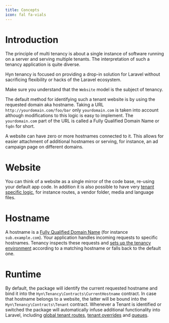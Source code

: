 ```yaml
---
title: Concepts
icon: fal fa-vials
---
```


# Introduction

The principle of multi tenancy is about a single instance of software running
on a server and serving multiple tenants. The interpretation of such a tenancy
application is quite diverse.

Hyn tenancy is focused on providing a drop-in solution for Laravel without
sacrificing flexibility or hacks of the Laravel ecosystem.

Make sure you understand that the `Website` model is the subject of tenancy.

The default method for identifying such a tenant website is by using the requested
domain aka hostname. Taking a URL `http://yourdomain.com/foo/bar` only `yourdomain.com`
is taken into account although modifications to this logic is easy to implement. The
`yourdomain.com` part of the URL is called a Fully Qualified Domain Name or `fqdn` for short.
 
A website can have zero or more hostnames connected to it. This allows for easier
attachment of additional hostnames or serving, for instance, an ad campaign page
on different domains.

# Website

You can think of a website as a single mirror of the code base, re-using your default
app code. In addition it is also possible to have very [tenant specific logic][directory-structure], 
for instance routes, a vendor folder, media and language files.

# Hostname

A hostname is a [Fully Qualified Domain Name][fqdn] (for instance `sub.example.com`).
Your application handles incoming requests to specific hostnames. Tenancy inspects
these requests and [sets up the tenancy environment][identification] according to a 
matching hostname or falls back to the default one.

# Runtime

By default, the package will identify the current requested hostname and bind it
into the `Hyn\Tenancy\Contracts\CurrentHostname` contract. In case that hostname belongs to
a website, the latter will be bound into the `Hyn\Tenancy\Contracts\Tenant` contract. Whenever
a Tenant is identified or switched the package will automatically infuse additional functionality
into Laravel, including [global tenant routes][routes], [tenant overrides][directory-structure] 
and [queues][queues].

[directory-structure]: structure
[identification]: identification
[routes]: fallback#tenant-routes-override
[queues]: queues
[fqdn]: https://www.godaddy.com/garage/industry/tech-svcs/it/whats-a-fully-qualified-domain-name-fqdn-and-whats-it-good-for/

